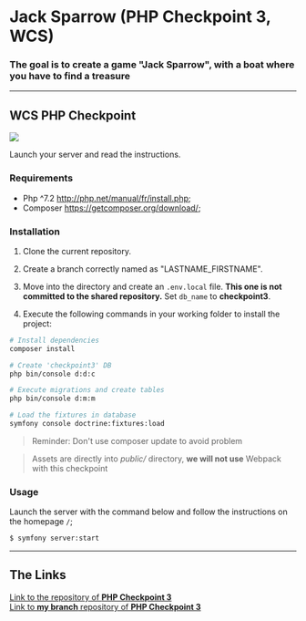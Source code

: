 <h1>Jack Sparrow (PHP Checkpoint 3, WCS)</h1>

### The goal is to create a game "Jack Sparrow", with a boat where you have to find a treasure


---

## WCS PHP Checkpoint

![](https://static.tvtropes.org/pmwiki/pub/images/potc_monocle2.jpg)

Launch your server and read the instructions.

### Requirements

- Php ^7.2 http://php.net/manual/fr/install.php;
- Composer https://getcomposer.org/download/;

### Installation

1. Clone the current repository.

2. Create a branch correctly named as "LASTNAME_FIRSTNAME".

3. Move into the directory and create an `.env.local` file.
   **This one is not committed to the shared repository.**
   Set `db_name` to **checkpoint3**.

4. Execute the following commands in your working folder to install the project:

```bash
# Install dependencies
composer install

# Create 'checkpoint3' DB
php bin/console d:d:c

# Execute migrations and create tables
php bin/console d:m:m

# Load the fixtures in database
symfony console doctrine:fixtures:load
```

> Reminder: Don't use composer update to avoid problem

> Assets are directly into _public/_ directory, **we will not use** Webpack with this checkpoint

### Usage

Launch the server with the command below and follow the instructions on the homepage `/`;

```bash
$ symfony server:start
```

---

## The Links

<a href="https://github.com/WildCodeSchool/php_checkpoint3_orleans_march21">
Link to the repository of <b>PHP Checkpoint 3</b></a>
</br>
<a href="https://github.com/WildCodeSchool/php_checkpoint3_orleans_march21/tree/GRIALAT_ZURABI">
Link to <b>my branch</b> repository of <b>PHP Checkpoint 3</b></a>
